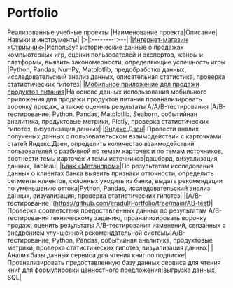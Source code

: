# Portfolio
Реализованные учебные проекты
|Наименование проекта|Описание|Навыки и инструменты|
|:-|:--------|:---|
|[Интернет-магазин «Стримчик»](https://github.com/eradul/Portfolio/tree/main/Streamchik)|Используя исторические данные о продажах компьютерных игр, оценки пользователей и экспертов, жанры и платформы, выявить закономерности, определяющие успешность игры |Python, Pandas, NumPy, Matplotlib, предобработка данных, исследовательский анализ данных, описательная статистика, проверка статистических гипотез|
|[Мобильное приложение дял продажи продуктов питания](https://github.com/eradul/Portfolio/tree/main/Mobile_app)|На основе данных использования мобильного приложения для продажи продуктов питания проанализировать воронку продаж, а также оценить результаты A/A/B-тестирования |A/B-тестирование, Python, Pandas, Matplotlib, Seaborn, событийная аналитика, продуктовые метрики, Plotly, проверка статистических гипотез, визуализация данных|
|[Яндекс.Дзен](https://github.com/eradul/Portfolio/tree/main/Dzen)| Провести аналих полученых данных о пользовательском взаимодействии с карточками статей Яндекс.Дзен, определить количество взаимодействий пользователей с разбивкой по темам карточек и по темам источников, соотнести темы карточек и темы источников|дашборд, визуализация данных, Tableau|
|[Банк «Метанпром»](https://github.com/eradul/Portfolio/tree/main/Bank)|По результатам исследования данных о клиентах банка выявить признаки отточности, определить сегменты клиентов, склонных уходить из банка, выдать рекомендации по уменьшению оттока|Python, Pandas, исследовательский анализ данных, визуализация, проверка статистических гипотез|
|[А/В-тестирование] (https://github.com/eradul/Portfolio/tree/main/AB-test)|Проверка соответствия предоставленных данных по результатам А/В-тестирования техническому заданию,  проанализировать воронку продаж, оценить результаты A/B-тестирования изменений, связанных с внедрением улучшенной рекомендательной системы|A/B-тестирование, Python, Pandas, событийная аналитика, продуктовые метрики, проверка статистических гипотез, визуализация данных|
|Анализ базы данных сервиса для чтения книг по подписке|Проанализировать предоставленную базу данных сервиса для чтения книг для формулировки ценностного предложения|выгрузка данных, SQL|
